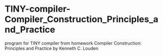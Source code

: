 # TINY-compiler-Compiler_Construction_Principles_and_Practice
 program for TINY compiler from homework Compiler Construction: Principles and Practice by Kenneth C. Louden

